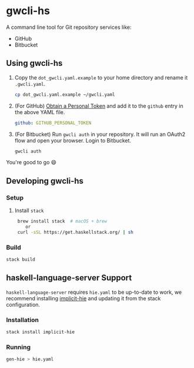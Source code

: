 # gwcli-hs

A command line tool for Git repository services like:
- GitHub
- Bitbucket

## Using gwcli-hs

1. Copy the `dot_gwcli.yaml.example` to your home directory and rename it `.gwcli.yaml`.
    ```bash
    cp dot_gwcli.yaml.example ~/gwcli.yaml
    ```
1. (For GitHub) [Obtain a Personal Token](https://docs.github.com/en/free-pro-team@latest/github/authenticating-to-github/creating-a-personal-access-token) and add it to the `github` entry in the above YAML file.
    ```yaml
    github: GITHUB_PERSONAL_TOKEN
    ```
1. (For Bitbucket) Run `gwcli auth` in your repository. It will run an OAuth2 flow and open your browser. Login to Bitbucket.
    ```bash
    gwcli auth
    ```

You're good to go :smile:


## Developing gwcli-hs

### Setup
1. Install `stack`
    ```bash
     brew install stack  # macOS + brew
        or
     curl -sSL https://get.haskellstack.org/ | sh
    ```

### Build
```bash
stack build
```

## haskell-language-server Support

`haskell-language-server` requires `hie.yaml` to be up-to-date to work, we recommend installing [implicit-hie](https://github.com/Avi-D-coder/implicit-hie) and updating it from the stack configuration.

### Installation

```bash
stack install implicit-hie
```

### Running

```bash
gen-hie > hie.yaml
```
